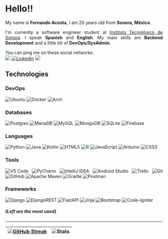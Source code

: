 # Hello!!
<div align="justify">

My name is __Fernando Acosta__, I am 20 years old from __Sonora, México__.  

I'm currently a software engineer student at [Instituto Tecnológico de Sonora](https://www.itson.mx/). I speak __Spanish__ and __English__. My main skills are __Backend Development__ and a little bit of __DevOps/SysAdmin__.

You can ping me on these social networks:  
[![](https://img.shields.io/badge/-Molag🦖%231095-7289da?style=flat-square&logo=Discord&logoColor=white)](https://discordapp.com/users/392560723580026882)
[![LinkedIn](https://img.shields.io/badge/-Fernando_Acosta-blue?style=for-the-badge&logo=Linkedin&logoColor=white)](www.linkedin.com/in/Fernando-Acosta-Faja)
[![](https://img.shields.io/badge/-feraco2908@gmail.com-red?style=flat-square&logo=gmail&logoColor=white)](mailto:feraco2908@gmail.com)

## Technologies

### DevOps

![Ubuntu](https://img.shields.io/badge/Ubuntu-E95420?style=flat-square&logo=ubuntu&logoColor=white)
![Docker](https://img.shields.io/badge/Docker-%230db7ed.svg?style=flat-square&logo=docker&logoColor=white)
![Arch](https://img.shields.io/badge/Arch%20Linux-1793D1?logo=arch-linux&logoColor=fff&style=flat-square)

### Databases

![Postgres](https://img.shields.io/badge/Postgres-316192?style=flat-square&logo=postgresql&logoColor=white)
![MariaDB](https://img.shields.io/badge/MariaDB-003545?style=flat-square&logo=mariadb&logoColor=white)
![MySQL](https://img.shields.io/badge/MySQL-00f?style=flat-square&logo=mysql&logoColor=white)
![MongoDB](https://img.shields.io/badge/MongoDB-4ea94b?style=flat-square&logo=mongodb&logoColor=white)
![SQLite](https://img.shields.io/badge/SQLite-07405e?style=flat-square&logo=sqlite&logoColor=white)
![Firebase](https://img.shields.io/badge/Firebase-039BE5?style=flat-square&logo=Firebase&logoColor=white)

### Languages

![Python](https://img.shields.io/badge/-Python-3670A0?style=flat-square&logo=python&logoColor=white)
![Java](https://img.shields.io/badge/-Java-ED2025?style=flat-square&logo=ORACLE&logoColor=white&color=ED2025)
![Kotlin](https://img.shields.io/badge/Kotlin-%230095D5.svg?style=flat-square&logo=kotlin&logoColor=white)
![HTML5](https://img.shields.io/badge/-HTML5-E44D27?style=flat-square&logo=html5&logoColor=ffffff)
![R](https://img.shields.io/badge/R-%23276DC3.svg?style=flat-square&logo=r&logoColor=white)
![JavaScript](https://img.shields.io/badge/-JavaScript-F7DF1C?style=flat-square&logo=javascript&logoColor=black&color=F7DF1C)
![Arduino](https://img.shields.io/badge/-Arduino-00979D?style=flat-square&logo=Arduino&logoColor=white)
![CSS3](https://img.shields.io/badge/-CSS3-1572B6?style=flat-square&logo=css3)  

### Tools

![VS Code](https://img.shields.io/badge/-VSCode-007ACC?style=flat-square&logo=visual-studio-code)
![PyCharm](https://img.shields.io/badge/Pycharm-143?style=flat-square&logo=Pycharm&logoColor=black&color=black&labelColor=green)
![IntelliJ IDEA](https://img.shields.io/badge/IntelliJIDEA-000000.svg?style=flat-square&logo=intellij-idea&logoColor=white)
![Android Studio](https://img.shields.io/badge/Android%20Studio-3DDC84.svg?style=flat-square&logo=android-studio&logoColor=white)
![Trello](https://img.shields.io/badge/Trello-026AA7?style=flat-square&logo=Trello&logoColor=white)
![Git](https://img.shields.io/badge/-Git-F05032?style=flat-square&logo=git&logoColor=ffffff)
![GitHub](https://img.shields.io/badge/Github-%23121011.svg?style=flat-square&logo=github&logoColor=white)
![Apache Maven](https://img.shields.io/badge/Apache%20Maven-C71A36?style=flat-square&logo=Apache%20Maven&logoColor=white) 
![Gradle](https://img.shields.io/badge/Gradle-02303A.svg?style=flat-square&logo=Gradle&logoColor=white)
![Postman](https://img.shields.io/badge/Postman-FF6C37?style=flat-square&logo=postman&logoColor=white)

### Frameworks

![Django](https://img.shields.io/badge/Django-092E20?style=flat-square&logo=django&logoColor=white)
![DjangoREST](https://img.shields.io/badge/DJANGO-REST-ff1709?style=flat-square&logo=django&logoColor=white&color=ff1709&labelColor=gray)
![FastAPI](https://img.shields.io/badge/FastAPI-005571?style=flat-square&logo=fastapi)
![Jinja](https://img.shields.io/badge/Jinja-white.svg?style=flat-square&logo=jinja&logoColor=black)
![Bootstrap](https://img.shields.io/badge/Bootstrap-563D7C?style=flat-square&logo=bootstrap&logoColor=white)
![Code-Igniter](https://img.shields.io/badge/CodeIgniter-%23EF4223.svg?style=flat-square&logo=codeIgniter&logoColor=white)

##### (Left are the most used)

---

| [![GitHub Streak](https://github-readme-streak-stats.herokuapp.com?user=FerAcoFajardo&theme=dracula&hide_border=true&date_format=j%2Fn%5B%2FY%5D)](https://git.io/streak-stats) | ![Stats](https://github-readme-stats.vercel.app/api?username=feracofajardo&count_private=true&show_icons=true&include_all_commits=true&hide_border=true&theme=dracula) |
| - | - |
</p>
